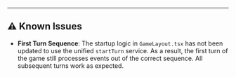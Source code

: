 

---

## ⚠️ **Known Issues**

- **First Turn Sequence**: The startup logic in `GameLayout.tsx` has not been updated to use the unified `startTurn` service. As a result, the first turn of the game still processes events out of the correct sequence. All subsequent turns work as expected.